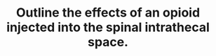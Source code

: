 ---
title: "Outline the effects of an opioid injected into the spinal intrathecal space."
entityType: SAQ
exam: PEX
college: ANZCA
year: 2001
sitting: B
question: 12
passRate: 18
EC_expectedDomains:
- "Intrathecal opioids act initially on spinal opioid receptors, causing presynaptic and postsynaptic effects at a cellular level such as decreased release of substance P. The resultant analgesia is greater for dull pain mediated by C fibres than sharp pain mediated by A-delta fibres."
EC_extraCredit:
- "Better answers compared different opioids, gave some indication of the duration of analgesia and gave more detail on the different side effects."
EC_errorsCommon:
- "Urinary retention, pruritis, nausea and delayed respiratory depression are important side effects but few candidates mentioned their expected incidence. Some candidates appeared to list the effects of spinal local anaesthetics and stated that intrathecal opioids would cause significant cardiovascular disturbance. Although meperidine has been used as a sole intrathecal anaesthetic and large doses of other opioids such as sufentanil may have significant local anaesthetic effect, this is not usually the case after small doses of intrathecal opioids. Secondary haemodynamic or other effects occurring because of adequate analgesia were not rewarded. However candidates should note there has been concern about intrathecal opioids in labour and fetal bradycardia. Some candidates discussed epidural opioids, and gave unnecessary detail about transfer of opioids across the dura and systemic absorption. Many candidates wasted time on a detailed comparison of the pharmacology of different opioids. Candidates scored few marks when they listed all the possible effects of opioids without taking into account the intrathecal route and consequent small dose used."
---